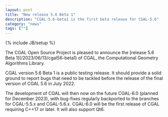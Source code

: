 ```yaml
---
layout: post
title: "New release 5.6 Beta 1"
description: "CGAL-5.6-beta1 is the first beta release for CGAL-5.6"
category: "news"
tags: [""]
---
```

{% include JB/setup %}

<div markdown="1">
The CGAL Open Source Project is pleased to announce the [release 5.6 Beta 1](/2023/06/13/cgal56-beta1) of CGAL, the Computational Geometry Algorithms Library.

CGAL version 5.6 Beta 1 is a public testing release. It should provide a solid ground to report bugs that need to be tackled before the release of the final version of CGAL 5.6 in July 2022.

The development of CGAL will then now on the future CGAL-6.0 (planned for December 2023), with bug-fixes regularly backported to the branches for CGAL-5.5.x and CGAL-5.6.x. CGAL-6.0 will be the first release of CGAL requiring C++17 or later. It will also support Qt6.

</div>

